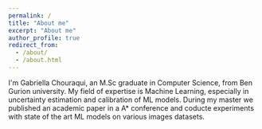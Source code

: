 ```yaml
---
permalink: /
title: "About me"
excerpt: "About me"
author_profile: true
redirect_from: 
  - /about/
  - /about.html
---
```


I'm Gabriella Chouraqui, an M.Sc graduate in Computer Science, from Ben Gurion university. My field of expertise is Machine Learning, especially in uncertainty estimation and calibration of ML models. During my master we published an academic paper in a A* conference and coducte experiments with state of the art ML models on various images datasets.




